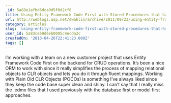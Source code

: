 ```yaml
---
_id: 5a88e1afbd6dca0d5f0d2cf8
title: Using Entity Framework Code First with Stored Procedures that have Output Parameters
url: http://weblogs.asp.net/dwahlin/archive/2011/09/23/using-entity-framework-code-first-with-stored-procedures-that-have-output-parameters.aspx
category: articles
slug: 'using-entity-framework-code-first-with-stored-procedures-that-have-output-parameters'
user_id: 5a83ce59d6eb0005c4ecda2c
createdOn: '2013-04-26T22:41:23.000Z'
tags: []
---
```


I’m working with a team on a new customer project that uses Entity Framework Code First on the backend for CRUD operations. It’s been a nice ORM to work with since it really simplifies the process of mapping relational objects to CLR objects and lets you do it through fluent mappings. Working with Plain Old CLR Objects (POCOs) is something I’ve always liked since they keep the code base super clean and shiny. I can’t say that I really miss the .edmx files that I used previously with the database first or model first approaches.
